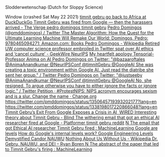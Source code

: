 
Slodderwetenschap (Dutch for Sloppy Science)

Window (crashed Sat May 22 2021)
[timnit gebru go back to Africa at DuckDuckGo ](https://duckduckgo.com/?q=timnit+gebru+go+back+to+Africa&t=hd&va=u&ia=web)
[Timnit Gebru was fired from Google — then the harassers arrived - The Verge ](https://www.theverge.com/22309962/timnit-gebru-google-harassment-campaign-jeff-dean)
[pedro domingos timnit gebru](https://www.google.com/search?q=pedro+domingos+timnit+gebru)
[Pedro Domingos (@pmddomingos) / Twitter ](https://twitter.com/pmddomingos?ref_src=twsrc%5Egoogle%7Ctwcamp%5Eserp%7Ctwgr%5Eauthor)
[The Master Algorithm: How the Quest for the Ultimate Learning Machine Will Remake Our World: Domingos, Pedro: 9780465094271: Amazon.com: Books ](https://www.amazon.com/Master-Algorithm-Ultimate-Learning-Machine/dp/0465094279)
[Pedro Domingos - Wikipedia ](https://en.wikipedia.org/wiki/Pedro_Domingos)
[Retired UW computer science professor embroiled in Twitter spat over AI ethics and ‘cancel culture’ - GeekWire ](https://www.geekwire.com/2020/retired-uw-computer-science-professor-embroiled-twitter-spat-ai-ethics-cancel-culture/)
[NeurIPS](https://www.google.com/search?q=NeurIPS&ie=UTF-8)
[My heartfelt apology  Tensorial-Professor Anima on AI ](https://anima-ai.org/2020/12/16/my-heartfelt-apology/)
[Pedro Domingos on Twitter: "@bazaaroftales @AnimaAnandkumar @NeurIPSConf @timnitGebru @GoogleAI She was creating a toxic environment within Google AI. Just read the diatribe she sent her group." / Twitter ](https://twitter.com/pmddomingos/status/1337519351205806080)
[Pedro Domingos on Twitter: "@justseeby @AnimaAnandkumar @NeurIPSConf @timnitGebru @GoogleAI No, she resigned. To argue otherwise you have to either ignore the facts or ignore logic." / Twitter ](https://twitter.com/pmddomingos/status/1337520286552342528)
[Petition · #ProtestNIPS: NIPS acronym encourages sexism and is a slur. Change the name · Change.org ](https://www.change.org/p/members-of-nips-board-protestnips-nips-acronym-encourages-sexism-and-is-a-slur-change-the-name)
[https://twitter.com/pmddomingos/status/1350645719393202177?lang=en ](https://twitter.com/pmddomingos/status/1350645719393202177?lang=en)
[https://twitter.com/pmddomingos/status/1338198017220866048?lang=en ](https://twitter.com/pmddomingos/status/1338198017220866048?lang=en)
[Timnit Gebru’s Exit From Google Exposes a Crisis in AI   WIRED ](https://www.wired.com/story/timnit-gebru-exit-google-exposes-crisis-in-ai/)
[Interesting theory about Timnit Gebru - Blind ](https://www.teamblind.com/post/Interesting-theory-about-Timnit-Gebru-bc1zkN2q)
[The withering email that got an ethical AI researcher fired at Google - Platformer ](https://www.platformer.news/p/the-withering-email-that-got-an-ethical)
[timnit gebru reddit](https://www.google.com/search?q=timnit+gebru+reddit&ie=UTF-8)
[N The email that got Ethical AI researcher Timnit Gebru fired : MachineLearning ](https://www.reddit.com/r/MachineLearning/comments/k6467v/n_the_email_that_got_ethical_ai_researcher_timnit/)
[Google are levels](https://www.google.com/search?q=Google+are+levels&ie=UTF-8)
[How do Google's internal levels work? ](https://www.quora.com/How-do-Googles-internal-levels-work)
[Google Engineering Levels Demystified  Candor ](https://candor.co/articles/tech-careers/google-promotions-the-real-scoop-on-leveling-up)
[NAUWU](https://www.google.com/search?q=NAUWU&ie=UTF-8)
[Nothing About Us Without Us - Wikipedia ](https://en.wikipedia.org/wiki/Nothing_About_Us_Without_Us)
[Dr. Gebru, NAUWU, and DEI – Ryan Boren ](https://boren.blog/2020/12/08/dr-gebru-nauwu-and-dei/)
[N The abstract of the paper that led to Timnit Gebru's firing : MachineLearning ](https://www.reddit.com/r/MachineLearning/comments/k69eq0/n_the_abstract_of_the_paper_that_led_to_timnit/)

